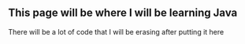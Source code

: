 ## This page will be where I will be learning Java 
There will be a lot of code that I will be erasing after putting it here
